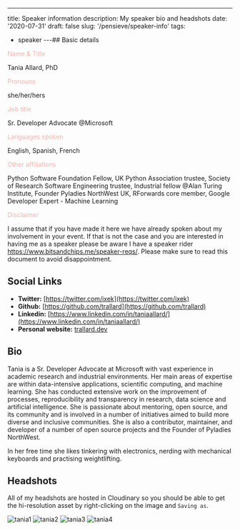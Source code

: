 ---
title: Speaker information
description: My speaker bio and headshots
date: '2020-07-31'
draft: false
slug: '/pensieve/speaker-info'
tags:
  - speaker
---## Basic details

<p style="color:#F2B2AC;">Name & Title </p> Tania Allard, PhD

<p style="color:#F2B2AC;">Pronouns</p> she/her/hers

<p style="color:#F2B2AC;">Job title</p> Sr. Developer Advocate @Microsoft

<p style="color:#F2B2AC;">Languages spoken</p>  English, Spanish, French

<p style="color:#F2B2AC;">Other affiliations</p>  Python Software Foundation Fellow, UK Python Association trustee, Society of Research Software Engineering trustee, Industrial fellow @Alan Turing Institute, Founder Pyladies NorthWest UK, RForwards core member, Google Developer Expert - Machine Learning

<p style="color:#F2B2AC;">Disclaimer</p>  I assume that if you have made it here we have already spoken about my involvement in your event. If that is not the case and you are interested in having me as a speaker please be aware I have a speaker rider <a style="text-decoration: underline;" href"https://www.bitsandchips.me/speaker-reqs/">https://www.bitsandchips.me/speaker-reqs/</a>. Please make sure to read this document to avoid disappointment.

## Social Links

- **Twitter:** [https://twitter.com/ixek](https://twitter.com/ixek)
- **Github:** [https://github.com/trallard](https://github.com/trallard)
- **Linkedin:** [https://www.linkedin.com/in/taniaallard/](https://www.linkedin.com/in/taniaallard/)
- **Personal website:** [trallard.dev](trallard.dev)

## Bio

Tania is a Sr. Developer Advocate at Microsoft with vast experience in academic research and industrial environments. Her main areas of expertise are within data-intensive applications, scientific computing, and machine learning. She has conducted extensive work on the improvement of processes, reproducibility and transparency in research, data science and artificial intelligence.
She is passionate about mentoring, open source, and its community and is involved in a number of initiatives aimed to build more diverse and inclusive communities. She is also a contributor, maintainer, and developer of a number of open source projects and the Founder of Pyladies NorthWest.

In her free time she likes tinkering with electronics, nerding with mechanical keyboards and practising weightlifting.

## Headshots

All of my headshots are hosted in Cloudinary so you should be able to get the hi-resolution asset by right-clicking on the image and `Saving as`.

![tania1](https://res.cloudinary.com/nezahualcoyotl/image/upload/v1593696663/TaniaAllard-profile1.jpg)
![tania2](https://res.cloudinary.com/nezahualcoyotl/image/upload/v1596203206/Tania_Allard19-07-170429_awdoj1.jpg)
![tania3](https://res.cloudinary.com/nezahualcoyotl/image/upload/v1596203212/Tania_Allard19-07-170431_kvuudz.jpg)
![tania4](https://res.cloudinary.com/nezahualcoyotl/image/upload/v1596203240/TaniaAllard4_uswvpc.jpg)
